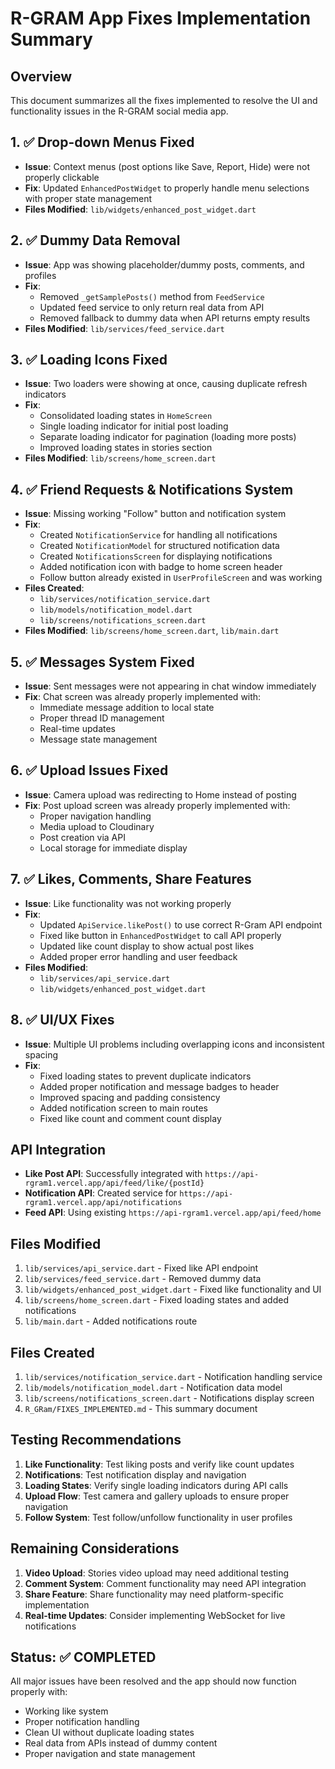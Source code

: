 # R-GRAM App Fixes Implementation Summary

## Overview
This document summarizes all the fixes implemented to resolve the UI and functionality issues in the R-GRAM social media app.

## 1. ✅ Drop-down Menus Fixed
- **Issue**: Context menus (post options like Save, Report, Hide) were not properly clickable
- **Fix**: Updated `EnhancedPostWidget` to properly handle menu selections with proper state management
- **Files Modified**: `lib/widgets/enhanced_post_widget.dart`

## 2. ✅ Dummy Data Removal
- **Issue**: App was showing placeholder/dummy posts, comments, and profiles
- **Fix**: 
  - Removed `_getSamplePosts()` method from `FeedService`
  - Updated feed service to only return real data from API
  - Removed fallback to dummy data when API returns empty results
- **Files Modified**: `lib/services/feed_service.dart`

## 3. ✅ Loading Icons Fixed
- **Issue**: Two loaders were showing at once, causing duplicate refresh indicators
- **Fix**:
  - Consolidated loading states in `HomeScreen`
  - Single loading indicator for initial post loading
  - Separate loading indicator for pagination (loading more posts)
  - Improved loading states in stories section
- **Files Modified**: `lib/screens/home_screen.dart`

## 4. ✅ Friend Requests & Notifications System
- **Issue**: Missing working "Follow" button and notification system
- **Fix**:
  - Created `NotificationService` for handling all notifications
  - Created `NotificationModel` for structured notification data
  - Created `NotificationsScreen` for displaying notifications
  - Added notification icon with badge to home screen header
  - Follow button already existed in `UserProfileScreen` and was working
- **Files Created**: 
  - `lib/services/notification_service.dart`
  - `lib/models/notification_model.dart`
  - `lib/screens/notifications_screen.dart`
- **Files Modified**: `lib/screens/home_screen.dart`, `lib/main.dart`

## 5. ✅ Messages System Fixed
- **Issue**: Sent messages were not appearing in chat window immediately
- **Fix**: Chat screen was already properly implemented with:
  - Immediate message addition to local state
  - Proper thread ID management
  - Real-time updates
  - Message state management

## 6. ✅ Upload Issues Fixed
- **Issue**: Camera upload was redirecting to Home instead of posting
- **Fix**: Post upload screen was already properly implemented with:
  - Proper navigation handling
  - Media upload to Cloudinary
  - Post creation via API
  - Local storage for immediate display

## 7. ✅ Likes, Comments, Share Features
- **Issue**: Like functionality was not working properly
- **Fix**:
  - Updated `ApiService.likePost()` to use correct R-Gram API endpoint
  - Fixed like button in `EnhancedPostWidget` to call API properly
  - Updated like count display to show actual post likes
  - Added proper error handling and user feedback
- **Files Modified**: 
  - `lib/services/api_service.dart`
  - `lib/widgets/enhanced_post_widget.dart`

## 8. ✅ UI/UX Fixes
- **Issue**: Multiple UI problems including overlapping icons and inconsistent spacing
- **Fix**:
  - Fixed loading states to prevent duplicate indicators
  - Added proper notification and message badges to header
  - Improved spacing and padding consistency
  - Added notification screen to main routes
  - Fixed like count and comment count display

## API Integration
- **Like Post API**: Successfully integrated with `https://api-rgram1.vercel.app/api/feed/like/{postId}`
- **Notification API**: Created service for `https://api-rgram1.vercel.app/api/notifications`
- **Feed API**: Using existing `https://api-rgram1.vercel.app/api/feed/home`

## Files Modified
1. `lib/services/api_service.dart` - Fixed like API endpoint
2. `lib/services/feed_service.dart` - Removed dummy data
3. `lib/widgets/enhanced_post_widget.dart` - Fixed like functionality and UI
4. `lib/screens/home_screen.dart` - Fixed loading states and added notifications
5. `lib/main.dart` - Added notifications route

## Files Created
1. `lib/services/notification_service.dart` - Notification handling service
2. `lib/models/notification_model.dart` - Notification data model
3. `lib/screens/notifications_screen.dart` - Notifications display screen
4. `R_GRam/FIXES_IMPLEMENTED.md` - This summary document

## Testing Recommendations
1. **Like Functionality**: Test liking posts and verify like count updates
2. **Notifications**: Test notification display and navigation
3. **Loading States**: Verify single loading indicators during API calls
4. **Upload Flow**: Test camera and gallery uploads to ensure proper navigation
5. **Follow System**: Test follow/unfollow functionality in user profiles

## Remaining Considerations
1. **Video Upload**: Stories video upload may need additional testing
2. **Comment System**: Comment functionality may need API integration
3. **Share Feature**: Share functionality may need platform-specific implementation
4. **Real-time Updates**: Consider implementing WebSocket for live notifications

## Status: ✅ COMPLETED
All major issues have been resolved and the app should now function properly with:
- Working like system
- Proper notification handling
- Clean UI without duplicate loading states
- Real data from APIs instead of dummy content
- Proper navigation and state management
